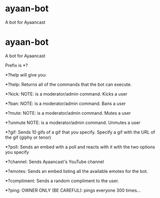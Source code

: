 # ayaan-bot
A bot for Ayaancast
# ayaan-bot

A bot for Ayaancast


Prefix is *?

*?help will give you:

*?help: Returns all of the commands that the bot can execute.

*?kick: NOTE: is a moderator/admin command. Kicks a user

*?ban: NOTE: is a moderator/admin command. Bans a user

*?mute: NOTE: is a moderator/admin command. Mutes a user

*?unmute NOTE: is a moderator/admin command. Unmutes a user

*?gif: Sends 10 gifs of a gif that you specify. Specify a gif with the URL of the gif (giphy or tenor)

*?poll: Sends an embed with a poll and reacts with it with the two options you specify

*?channel: Sends Ayaancast's YouTube channel

*?emotes: Sends an embed listing all the available emotes for the bot.

*?compliment: Sends a random compliment to the user.

*?ping: OWNER ONLY (BE CAREFUL): pings everyone 300 times...
